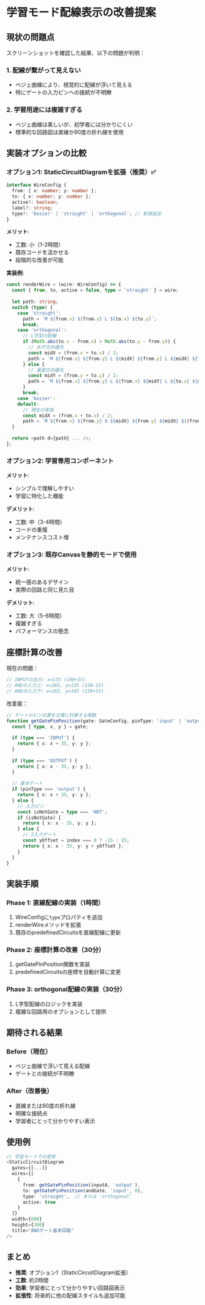 # 学習モード配線表示の改善提案

## 現状の問題点

スクリーンショットを確認した結果、以下の問題が判明：

### 1. 配線が繋がって見えない
- ベジェ曲線により、視覚的に配線が浮いて見える
- 特にゲートの入力ピンへの接続が不明瞭

### 2. 学習用途には複雑すぎる
- ベジェ曲線は美しいが、初学者には分かりにくい
- 標準的な回路図は直線か90度の折れ線を使用

## 実装オプションの比較

### オプション1: StaticCircuitDiagramを拡張（推奨）✅

```typescript
interface WireConfig {
  from: { x: number; y: number };
  to: { x: number; y: number };
  active?: boolean;
  label?: string;
  type?: 'bezier' | 'straight' | 'orthogonal'; // 新規追加
}
```

**メリット**:
- 工数: 小（1-2時間）
- 既存コードを活かせる
- 段階的な改善が可能

**実装例**:
```typescript
const renderWire = (wire: WireConfig) => {
  const { from, to, active = false, type = 'straight' } = wire;
  
  let path: string;
  switch (type) {
    case 'straight':
      path = `M ${from.x} ${from.y} L ${to.x} ${to.y}`;
      break;
    case 'orthogonal':
      // L字型の配線
      if (Math.abs(to.x - from.x) > Math.abs(to.y - from.y)) {
        // 水平方向優先
        const midX = (from.x + to.x) / 2;
        path = `M ${from.x} ${from.y} L ${midX} ${from.y} L ${midX} ${to.y} L ${to.x} ${to.y}`;
      } else {
        // 垂直方向優先
        const midY = (from.y + to.y) / 2;
        path = `M ${from.x} ${from.y} L ${from.x} ${midY} L ${to.x} ${midY} L ${to.x} ${to.y}`;
      }
      break;
    case 'bezier':
    default:
      // 現在の実装
      const midX = (from.x + to.x) / 2;
      path = `M ${from.x} ${from.y} Q ${midX} ${from.y} ${midX} ${(from.y + to.y) / 2} T ${to.x} ${to.y}`;
  }
  
  return <path d={path} ... />;
};
```

### オプション2: 学習専用コンポーネント

**メリット**:
- シンプルで理解しやすい
- 学習に特化した機能

**デメリット**:
- 工数: 中（3-4時間）
- コードの重複
- メンテナンスコスト増

### オプション3: 既存Canvasを静的モードで使用

**メリット**:
- 統一感のあるデザイン
- 実際の回路と同じ見た目

**デメリット**:
- 工数: 大（5-6時間）
- 複雑すぎる
- パフォーマンスの懸念

## 座標計算の改善

現在の問題：
```typescript
// INPUTの出力: x=135 (100+35)
// ANDの入力上: x=265, y=135 (150-15)
// ANDの入力下: x=265, y=165 (150+15)
```

改善案：
```typescript
// ゲートのピン位置を正確に計算する関数
function getGatePinPosition(gate: GateConfig, pinType: 'input' | 'output', index: number = 0) {
  const { type, x, y } = gate;
  
  if (type === 'INPUT') {
    return { x: x + 35, y: y };
  }
  
  if (type === 'OUTPUT') {
    return { x: x - 35, y: y };
  }
  
  // 基本ゲート
  if (pinType === 'output') {
    return { x: x + 35, y: y };
  } else {
    // 入力ピン
    const isNotGate = type === 'NOT';
    if (isNotGate) {
      return { x: x - 35, y: y };
    } else {
      // 2入力ゲート
      const yOffset = index === 0 ? -15 : 15;
      return { x: x - 35, y: y + yOffset };
    }
  }
}
```

## 実装手順

### Phase 1: 直線配線の実装（1時間）
1. WireConfigに`type`プロパティを追加
2. renderWireメソッドを拡張
3. 既存のpredefinedCircuitsを直線配線に更新

### Phase 2: 座標計算の改善（30分）
1. getGatePinPosition関数を実装
2. predefinedCircuitsの座標を自動計算に変更

### Phase 3: orthogonal配線の実装（30分）
1. L字型配線のロジックを実装
2. 複雑な回路用のオプションとして提供

## 期待される結果

### Before（現在）
- ベジェ曲線で浮いて見える配線
- ゲートとの接続が不明瞭

### After（改善後）
- 直線または90度の折れ線
- 明確な接続点
- 学習者にとって分かりやすい表示

## 使用例

```typescript
// 学習モードでの使用
<StaticCircuitDiagram
  gates={[...]}
  wires={[
    { 
      from: getGatePinPosition(inputA, 'output'),
      to: getGatePinPosition(andGate, 'input', 0),
      type: 'straight',  // または 'orthogonal'
      active: true
    }
  ]}
  width={600}
  height={300}
  title="ANDゲート基本回路"
/>
```

## まとめ

- **推奨**: オプション1（StaticCircuitDiagram拡張）
- **工数**: 約2時間
- **効果**: 学習者にとって分かりやすい回路図表示
- **拡張性**: 将来的に他の配線スタイルも追加可能
